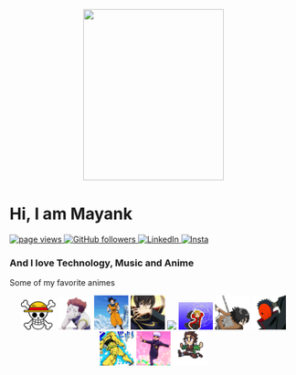 <p align="center">
<img src="assets/gifs/luffy.gif" width="70%" height="300px">
</p>

# Hi, I am Mayank

<p align="left">
  <a href="https://github.com/meliodas137">
    <img src="https://komarev.com/ghpvc/?username=meliodas137" alt="page views">
  </a>
  <a href="https://github.com/meliodas137?tab=followers">
    <img alt="GitHub followers" src="https://img.shields.io/github/followers/meliodas137?color=green&logo=github">
  </a>
  <a href="https://www.linkedin.com/in/mayankgt1043/">
    <img alt="LinkedIn" src="https://img.shields.io/badge/LinkedIn-0077B5?logo=linkedin">
  </a>
  <a href="https://www.instagram.com/meliodas_137/">
    <img alt="Insta" src="https://img.shields.io/badge/Instagram-E4405F?logo=instagram&logoColor=white">
  </a>
<!--   <a href="https://github.com/abhisheknaiidu/awesome-github-profile-readme">
    <img alt="Awesome" src="https://awesome.re/mentioned-badge.svg">
  </a> -->
</p>

### And I love Technology, Music and Anime

Some of my favorite animes
<p align="center">
  <img src="assets/emojis/onepiece.gif" width="60px">
  <img src="assets/emojis/hisoka.png" width="60px">
  <img src="assets/emojis/goku.gif" width="60px">
  <img src="assets/emojis/codegeass.gif" width="60px">
  <img src="assets/emojis/hellsing.gif" width="60px">
  <img src="assets/emojis/fmabrotherhood.gif" width="60px">
  <img src="assets/emojis/mikasa.gif" width="60px">
  <img src="assets/emojis/tobi.png" width="60px">
  <img src="assets/emojis/jojo.png" width="60px">
  <img src="assets/emojis/gojo.gif" width="60px">
  <img src="assets/emojis/tanjiro.gif" width="60px">
</p>

<!--
**meliodas137/meliodas137** is a ✨ _special_ ✨ repository because its `README.md` (this file) appears on your GitHub profile.

Here are some ideas to get you started:

- 🔭 I’m currently working on ...
- 🌱 I’m currently learning ...
- 👯 I’m looking to collaborate on ...
- 🤔 I’m looking for help with ...
- 💬 Ask me about ...
- 📫 How to reach me: ...
- 😄 Pronouns: ...
- ⚡ Fun fact: ...
-->

